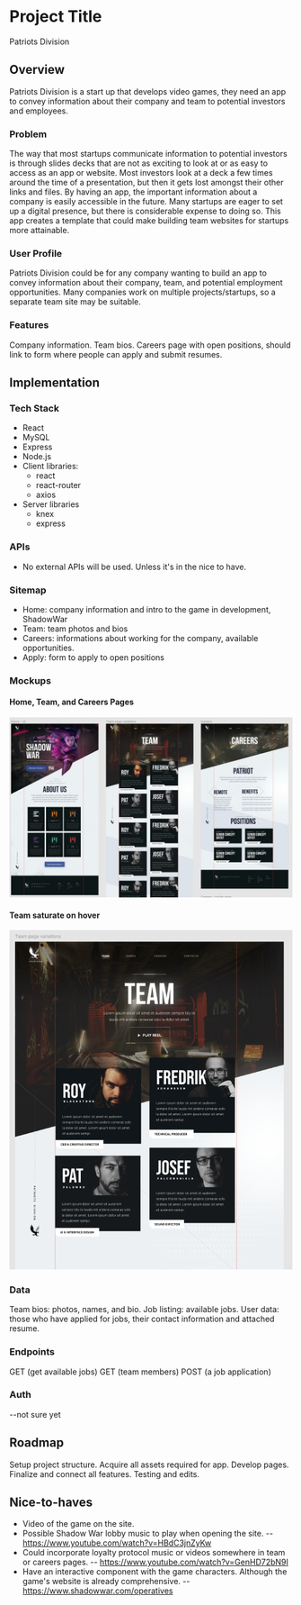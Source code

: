 # Project Title
Patriots Division

## Overview

Patriots Division is a start up that develops video games, they need an app to convey information about their company and team to potential investors and employees.

### Problem

The way that most startups communicate information to potential investors is through slides decks that are not as exciting to look at or as easy to access as an app or website.  Most investors look at a deck a few times around the time of a presentation, but then it gets lost amongst their other links and files.  By having an app, the important information about a company is easily accessible in the future.  Many startups are eager to set up a digital presence, but there is considerable expense to doing so.  This app creates a template that could make building team websites for startups more attainable.

### User Profile

Patriots Division could be for any company wanting to build an app to convey information about their company, team, and potential employment opportunities.  Many companies work on multiple projects/startups, so a separate team site may be suitable.

### Features

Company information.  Team bios.  Careers page with open positions, should link to form where people can apply and submit resumes.

## Implementation

### Tech Stack

- React
- MySQL
- Express
- Node.js
- Client libraries:
    - react
    - react-router
    - axios
- Server libraries
    - knex
    - express

### APIs

- No external APIs will be used. Unless it's in the nice to have.

### Sitemap

- Home: company information and intro to the game in development, ShadowWar
- Team: team photos and bios
- Careers: informations about working for the company, available opportunities.
- Apply: form to apply to open positions

### Mockups

#### Home, Team, and Careers Pages
![](./src/assets/mockups/mockup-PD.jpg)

#### Team saturate on hover
![](./src/assets/mockups/team-photos-saturate-example-PD.png)

### Data

Team bios: photos, names, and bio.
Job listing: available jobs.
User data: those who have applied for jobs, their contact information and attached resume.

### Endpoints

GET (get available jobs)
GET (team members)
POST (a job application)

### Auth

--not sure yet

## Roadmap

Setup project structure.  Acquire all assets required for app.  Develop pages.  Finalize and connect all features.  Testing and edits.

## Nice-to-haves

- Video of the game on the site.
- Possible Shadow War lobby music to play when opening the site.
-- https://www.youtube.com/watch?v=HBdC3jnZyKw
- Could incorporate loyalty protocol music or videos somewhere in team or careers pages.
-- https://www.youtube.com/watch?v=GenHD72bN9I
- Have an interactive component with the game characters.  Although the game's website is already comprehensive.
-- https://www.shadowwar.com/operatives
